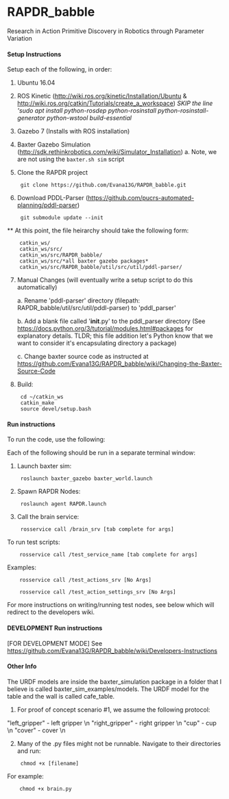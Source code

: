 # RAPDR_babble
Research in Action Primitive Discovery in Robotics through Parameter Variation

#### Setup Instructions
Setup each of the following, in order:

1. Ubuntu 16.04

2. ROS Kinetic (http://wiki.ros.org/kinetic/Installation/Ubuntu & http://wiki.ros.org/catkin/Tutorials/create_a_workspace)
*SKIP the line 'sudo apt install python-rosdep python-rosinstall python-rosinstall-generator python-wstool build-essential*

3. Gazebo 7 (Installs with ROS installation) 

4. Baxter Gazebo Simulation (http://sdk.rethinkrobotics.com/wiki/Simulator_Installation)
    a. Note, we are not using the `baxter.sh sim` script

5. Clone the RAPDR project

        git clone https://github.com/Evana13G/RAPDR_babble.git
        
6. Download PDDL-Parser (https://github.com/pucrs-automated-planning/pddl-parser)

        git submodule update --init
   
** At this point, the file heirarchy should take the following form:

        catkin_ws/
        catkin_ws/src/
        catkin_ws/src/RAPDR_babble/
        catkin_ws/src/*all baxter gazebo packages*
        catkin_ws/src/RAPDR_babble/util/src/util/pddl-parser/
        
7. Manual Changes (will eventually write a setup script to do this automatically)

    a. Rename 'pddl-parser' directory (filepath: RAPDR_babble/util/src/util/pddl-parser) to 'pddl_parser'
    
    b. Add a blank file called '__init__.py' to the pddl_parser directory (See https://docs.python.org/3/tutorial/modules.html#packages for explanatory details. TLDR; this file addition let's Python know that we want to consider it's encapsulating directory a package)
    
    c. Change baxter source code as instructed at https://github.com/Evana13G/RAPDR_babble/wiki/Changing-the-Baxter-Source-Code
    
8. Build:

        cd ~/catkin_ws
        catkin_make
        source devel/setup.bash

#### Run instructions

To run the code, use the following:

Each of the following should be run in a separate terminal window:

1. Launch baxter sim:

        roslaunch baxter_gazebo baxter_world.launch

2. Spawn RAPDR Nodes:

        roslaunch agent RAPDR.launch
        
3. Call the brain service:

        rosservice call /brain_srv [tab complete for args]

  
To run test scripts:

        rosservice call /test_service_name [tab complete for args]

Examples:

        rosservice call /test_actions_srv [No Args]
        
        rosservice call /test_action_settings_srv [No Args]
        
For more instructions on writing/running test nodes, see below which will redirect to the developers wiki. 

#### DEVELOPMENT Run instructions
[FOR DEVELOPMENT MODE] See https://github.com/Evana13G/RAPDR_babble/wiki/Developers-Instructions

#### Other Info
The URDF models are inside the baxter_simulation package in a folder that I believe is called baxter_sim_examples/models. The URDF model for the table and the wall is called cafe_table. 

1. For proof of concept scenario #1, we assume the following protocol:

"left_gripper" - left gripper \n
"right_gripper" - right gripper \n
"cup" - cup \n
"cover" - cover \n

2. Many of the .py files might not be runnable. Navigate to their directories and run:

        chmod +x [filename]
        
For example:

        chmod +x brain.py
        
